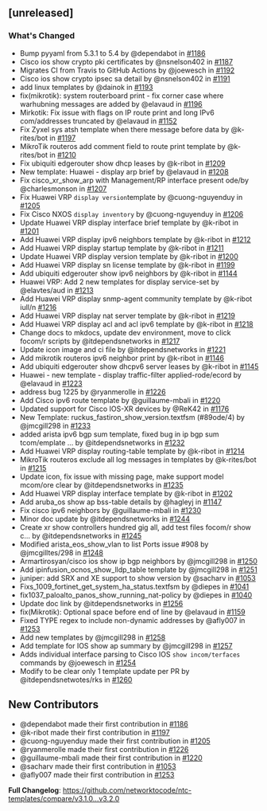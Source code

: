 ## [unreleased]

### What's Changed

* Bump pyyaml from 5.3.1 to 5.4 by @dependabot in [#1186](https://github.com/networktocode/ntc-templates/pull/1186)
* Cisco ios show crypto pki certificates by @nsnelson402 in [#1187](https://github.com/networktocode/ntc-templates/pull/1187)
* Migrates CI from Travis to GitHub Actions by @joewesch in [#1192](https://github.com/networktocode/ntc-templates/pull/1192)
* Cisco ios show crypto ipsec sa detail by @nsnelson402 in [#1191](https://github.com/networktocode/ntc-templates/pull/1191)
* add linux templates by @dainok in [#1193](https://github.com/networktocode/ntc-templates/pull/1193)
* fix(mikrotik): system routerboard print - fix corner case where warhubning messages are added by @elavaud in [#1196](https://github.com/networktocode/ntc-templates/pull/1196)
* Mirkotik: Fix issue with flags on IP route print and long IPv6 com/addresses truncated by @elavaud in [#1152](https://github.com/networktocode/ntc-templates/pull/1152)
* Fix Zyxel sys atsh template when there message before data by @k-rites/bot in [#1197](https://github.com/networktocode/ntc-templates/pull/1197)
* MikroTik routeros add comment field to route print template by @k-rites/bot in [#1210](https://github.com/networktocode/ntc-templates/pull/1210)
* Fix ubiquiti edgerouter show dhcp leases by @k-ribot in [#1209](https://github.com/networktocode/ntc-templates/pull/1209)
* New template: Huawei - display arp brief by @elavaud in [#1208](https://github.com/networktocode/ntc-templates/pull/1208)
* Fix cisco_xr_show_arp with Management/RP interface present ode/by @charlesmonson in [#1207](https://github.com/networktocode/ntc-templates/pull/1207)
* Fix Huawei VRP `display version`template by @cuong-nguyenduy in [#1205](https://github.com/networktocode/ntc-templates/pull/1205)
* Fix Cisco NXOS `display inventory` by @cuong-nguyenduy in [#1206](https://github.com/networktocode/ntc-templates/pull/1206)
* Update Huawei VRP display interface brief template by @k-ribot in [#1201](https://github.com/networktocode/ntc-templates/pull/1201)
* Add Huawei VRP display ipv6 neighbors template by @k-ribot in [#1212](https://github.com/networktocode/ntc-templates/pull/1212)
* Add Huawei VRP display startup template by @k-ribot in [#1211](https://github.com/networktocode/ntc-templates/pull/1211)
* Update Huawei VRP display version template by @k-ribot in [#1200](https://github.com/networktocode/ntc-templates/pull/1200)
* Add Huawei VRP display sn license template by @k-ribot in [#1199](https://github.com/networktocode/ntc-templates/pull/1199)
* Add ubiquiti edgerouter show ipv6 neighbors by @k-ribot in [#1144](https://github.com/networktocode/ntc-templates/pull/1144)
* Huawei VRP: Add 2 new templates for display service-set by @elavtes/aud in [#1213](https://github.com/networktocode/ntc-templates/pull/1213)
* Add Huawei VRP display snmp-agent community template by @k-ribot iull/n [#1216](https://github.com/networktocode/ntc-templates/pull/1216)
* Add Huawei VRP display nat server template by @k-ribot in [#1219](https://github.com/networktocode/ntc-templates/pull/1219)
* Add Huawei VRP display acl and acl ipv6 template by @k-ribot in [#1218](https://github.com/networktocode/ntc-templates/pull/1218)
* Change docs to mkdocs, update dev environment, move to click focom/r scripts by @itdependsnetworks in [#1217](https://github.com/networktocode/ntc-templates/pull/1217)
* Update icon image and ci file by @itdependsnetworks in [#1221](https://github.com/networktocode/ntc-templates/pull/1221)
* Add mikrotik routeros ipv6 neighbor print by @k-ribot in [#1146](https://github.com/networktocode/ntc-templates/pull/1146)
* Add ubiquiti edgerouter show dhcpv6 server leases by @k-ribot in [#1145](https://github.com/networktocode/ntc-templates/pull/1145)
* Huawei - new template - display traffic-filter applied-rode/ecord by @elavaud in [#1223](https://github.com/networktocode/ntc-templates/pull/1223)
* address bug 1225 by @ryanmerolle in [#1226](https://github.com/networktocode/ntc-templates/pull/1226)
* Add Cisco ipv6 route template by @guillaume-mbali in [#1220](https://github.com/networktocode/ntc-templates/pull/1220)
* Updated support for Cisco IOS-XR devices by @ReK42 in [#1176](https://github.com/networktocode/ntc-templates/pull/1176)
* New Template: ruckus_fastiron_show_version.textfsm (#89ode/4) by @jmcgill298 in [#1233](https://github.com/networktocode/ntc-templates/pull/1233)
* added arista ipv6 bgp sum template, fixed bug in ip bgp sum tcom/emplate … by @itdependsnetworks in [#1232](https://github.com/networktocode/ntc-templates/pull/1232)
* Add Huawei VRP display routing-table template by @k-ribot in [#1214](https://github.com/networktocode/ntc-templates/pull/1214)
* MikroTik routeros exclude all log messages in templates by @k-rites/bot in [#1215](https://github.com/networktocode/ntc-templates/pull/1215)
* Update icon, fix issue with missing page, make support model mcom/ore clear by @itdependsnetworks in [#1235](https://github.com/networktocode/ntc-templates/pull/1235)
* Add Huawei VRP display interface template by @k-ribot in [#1202](https://github.com/networktocode/ntc-templates/pull/1202)
* Add aruba_os show ap bss-table details by @hagleyj in [#1147](https://github.com/networktocode/ntc-templates/pull/1147)
* Fix cisco ipv6 neighbors by @guillaume-mbali in [#1230](https://github.com/networktocode/ntc-templates/pull/1230)
* Minor doc update by @itdependsnetworks in [#1244](https://github.com/networktocode/ntc-templates/pull/1244)
* Create xr show controllers hundred gig all, add test files focom/r show c… by @itdependsnetworks in [#1245](https://github.com/networktocode/ntc-templates/pull/1245)
* Modified arista_eos_show_vlan to list Ports issue #908 by @jmcgilltes/298 in [#1248](https://github.com/networktocode/ntc-templates/pull/1248)
* Armartirosyan/cisco ios show ip bgp neighbors by @jmcgill298 in [#1250](https://github.com/networktocode/ntc-templates/pull/1250)
* Add ipinfusion_ocnos_show_lldp_table template by @jmcgill298 in [#1251](https://github.com/networktocode/ntc-templates/pull/1251)
* juniper: add SRX and XE support to show version by @sacharv in [#1053](https://github.com/networktocode/ntc-templates/pull/1053)
* Fixs_1009_fortinet_get_system_ha_status.textfsm by @diepes in [#1041](https://github.com/networktocode/ntc-templates/pull/1041)
* fix1037_paloalto_panos_show_running_nat-policy by @diepes in [#1040](https://github.com/networktocode/ntc-templates/pull/1040)
* Update doc link by @itdependsnetworks in [#1256](https://github.com/networktocode/ntc-templates/pull/1256)
* fix(Mikrotik): Optional space before end of line by @elavaud in [#1159](https://github.com/networktocode/ntc-templates/pull/1159)
* Fixed TYPE regex to include non-dynamic addresses by @afly007 in [#1253](https://github.com/networktocode/ntc-templates/pull/1253)
* Add new templates by @jmcgill298 in [#1258](https://github.com/networktocode/ntc-templates/pull/1258)
* Add template for IOS show ap summary by @jmcgill298 in [#1257](https://github.com/networktocode/ntc-templates/pull/1257)
* Adds individual interface parsing to Cisco IOS `show incom/terfaces` commands by @joewesch in [#1254](https://github.com/networktocode/ntc-templates/pull/1254)
* Modify to be clear only 1 template update per PR by @itdependsnetwotes/rks in [#1260](https://github.com/networktocode/ntc-templates/pull/1260)

## New Contributors
* @dependabot made their first contribution in [#1186](https://github.com/networktocode/ntc-templates/pull/1186)
* @k-ribot made their first contribution in [#1197](https://github.com/networktocode/ntc-templates/pull/1197)
* @cuong-nguyenduy made their first contribution in [#1205](https://github.com/networktocode/ntc-templates/pull/1205)
* @ryanmerolle made their first contribution in [#1226](https://github.com/networktocode/ntc-templates/pull/1226)
* @guillaume-mbali made their first contribution in [#1220](https://github.com/networktocode/ntc-templates/pull/1220)
* @sacharv made their first contribution in [#1053](https://github.com/networktocode/ntc-templates/pull/1053)
* @afly007 made their first contribution in [#1253](https://github.com/networktocode/ntc-templates/pull/1253)

**Full Changelog**: https://github.com/networktocode/ntc-templates/compare/v3.1.0...v3.2.0

